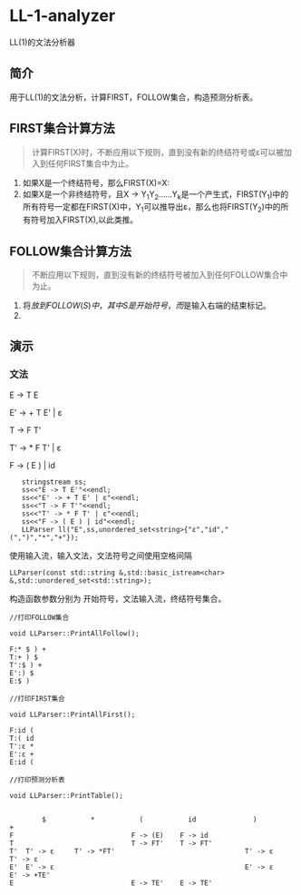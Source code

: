 # LL-1-analyzer
LL(1)的文法分析器

## 简介
用于LL(1)的文法分析，计算FIRST，FOLLOW集合，构造预测分析表。

## FIRST集合计算方法
> 计算FIRST(X)时，不断应用以下规则，直到没有新的终结符号或ε可以被加入到任何FIRST集合中为止。
1. 如果X是一个终结符号，那么FIRST(X)=X:
2. 如果X是一个非终结符号，且X -> Y<sub>1</sub>Y<sub>2</sub>……Y<sub>k</sub>是一个产生式，FIRST(Y<sub>1</sub>)中的所有符号一定都在FIRST(X)中，Y<sub>1</sub>可以推导出ε，那么也将FIRST(Y<sub>2</sub>)中的所有符号加入FIRST(X),以此类推。

## FOLLOW集合计算方法
> 不断应用以下规则，直到没有新的终结符号被加入到任何FOLLOW集合中为止。
1. 将$放到FOLLOW(S)中，其中S是开始符号，而$是输入右端的结束标记。
2. 

## 演示
### 文法
 E -> T E

 E' -> + T E' | ε 

 T -> F T'

 T' -> * F T' | ε
 
 F -> ( E ) | id

 ```
    stringstream ss;
    ss<<"E -> T E'"<<endl;
    ss<<"E' -> + T E' | ε"<<endl;
    ss<<"T -> F T'"<<endl;
    ss<<"T' -> * F T' | ε"<<endl;
    ss<<"F -> ( E ) | id"<<endl;
    LLParser ll("E",ss,unordered_set<string>{"ε","id","(",")","*","+"});
 ```
 使用输入流，输入文法，文法符号之间使用空格间隔
```
LLParser(const std::string &,std::basic_istream<char> &,std::unordered_set<std::string>);

```
构造函数参数分别为 开始符号，文法输入流，终结符号集合。
```
//打印FOLLOW集合

void LLParser::PrintAllFollow();
```
```
F:* $ ) + 
T:+ ) $ 
T':$ ) + 
E':) $ 
E:$ )
```


```
//打印FIRST集合

void LLParser::PrintAllFirst();
```
```
F:id ( 
T:( id 
T':ε * 
E':ε + 
E:id (
```
```
//打印预测分析表

void LLParser::PrintTable();
```
```

		$  	    	*   	  	(  	    	id      		)  	    	+  
F	                          F -> (E)    F -> id      
T	                          T -> FT'    T -> FT'      
T'	T' -> ε     T' -> *FT'                                T' -> ε    T' -> ε  
E'	E' -> ε                                               E' -> ε    E' -> +TE'  
E	                          E -> TE'    E -> TE'      
```
